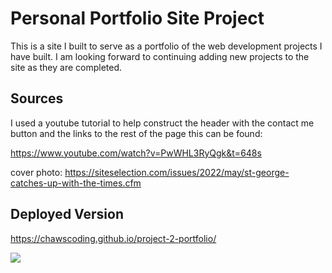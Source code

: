 # Personal Portfolio Site Project

This is a site I built to serve as a portfolio of the web development projects I have built. I am looking forward to continuing adding new projects to the site as they are completed.

## Sources

I used a youtube tutorial to help construct the header with the contact me button and the links to the rest of the page this can be found:

https://www.youtube.com/watch?v=PwWHL3RyQgk&t=648s

cover photo: https://siteselection.com/issues/2022/may/st-george-catches-up-with-the-times.cfm

## Deployed Version

https://chawscoding.github.io/project-2-portfolio/

![](./assets/_Users_collin_bootcamp_Projects_project-2-portfolio_index.html.png)


